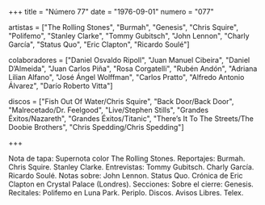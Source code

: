 +++
title = "Número 77"
date = "1976-09-01"
numero = "077"

artistas = ["The Rolling Stones", "Burmah", "Genesis", "Chris Squire", "Polifemo", "Stanley Clarke", "Tommy Gubitsch", "John Lennon", "Charly García", "Status Quo", "Eric Clapton", "Ricardo Soulé"] 

colaboradores = ["Daniel Osvaldo Ripoll", "Juan Manuel Cibeira", "Daniel D’Almeida", "Juan Carlos Piña", "Rosa Corgatelli", "Rubén Andón", "Adriana Lilian Alfano", "José Ángel Wolffman", "Carlos Pratto", "Alfredo Antonio Álvarez", "Darío Roberto Vitta"]

discos = ["Fish Out Of Water/Chris Squire", "Back Door/Back Door", "Malrecetado/Dr. Feelgood", "Live/Stephen Stills", "Grandes Éxitos/Nazareth", "Grandes Éxitos/Titanic", "There’s It To The Streets/The Doobie Brothers", "Chris Spedding/Chris Spedding"]

+++

Nota de tapa: 
Supernota color The Rolling Stones. 
Reportajes:
Burmah. Chris Squire. Stanley Clarke. 
Entrevistas:
Tommy Gubitsch. Charly García. Ricardo Soulé.
Notas sobre:
John Lennon.
Status Quo. 
Crónica de Eric Clapton en Crystal Palace (Londres). 
Secciones:
Sobre el cierre: Genesis.
Recitales: Polifemo en Luna Park. 
Periplo. Discos. Avisos Libres. Telex. 
